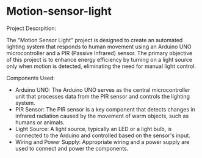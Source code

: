 # Motion-sensor-light

Project Descrpition:

The "Motion Sensor Light" project is designed to create an automated lighting system that responds to human movement using an Arduino UNO microcontroller and a PIR (Passive Infrared) sensor. The primary objective of this project is to enhance energy efficiency by turning on a light source only when motion is detected, eliminating the need for manual light control.

Components Used:

* Arduino UNO: The Arduino UNO serves as the central microcontroller unit that processes data from the PIR sensor and controls the lighting system.
* PIR Sensor: The PIR sensor is a key component that detects changes in infrared radiation caused by the movement of warm objects, such as humans or animals.
* Light Source: A light source, typically an LED or a light bulb, is connected to the Arduino and controlled based on the sensor's input.
* Wiring and Power Supply: Appropriate wiring and a power supply are used to connect and power the components.
